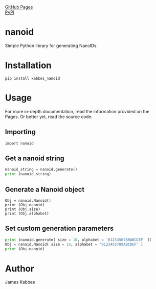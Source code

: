 [GitHub Pages](https://jameskabbes.github.io/nanoid)<br>
[PyPI](https://pypi.org/project/kabbes-nanoid)

# nanoid
Simple Python library for generating NanoIDs

# Installation
`pip install kabbes_nanoid`

# Usage
For more in-depth documentation, read the information provided on the Pages. Or better yet, read the source code.

## Importing
`import nanoid`

## Get a nanoid string
```python
nanoid_string = nanoid.generate()
print (nanoid_string)
```

## Generate a Nanoid object
```
Obj = nanoid.Nanoid()
print (Obj.nanoid)
print (Obj.size)
print (Obj.alphabet)
```

## Set custom generation parameters
```python
print (nanoid.generate( size = 10, alphabet = '0123456789ABCDEF' ))
Obj = nanoid.Nanoid( size = 10, alphabet = '0123456789ABCDEF' )
print (Obj.nanoid)
```

# Author
James Kabbes

